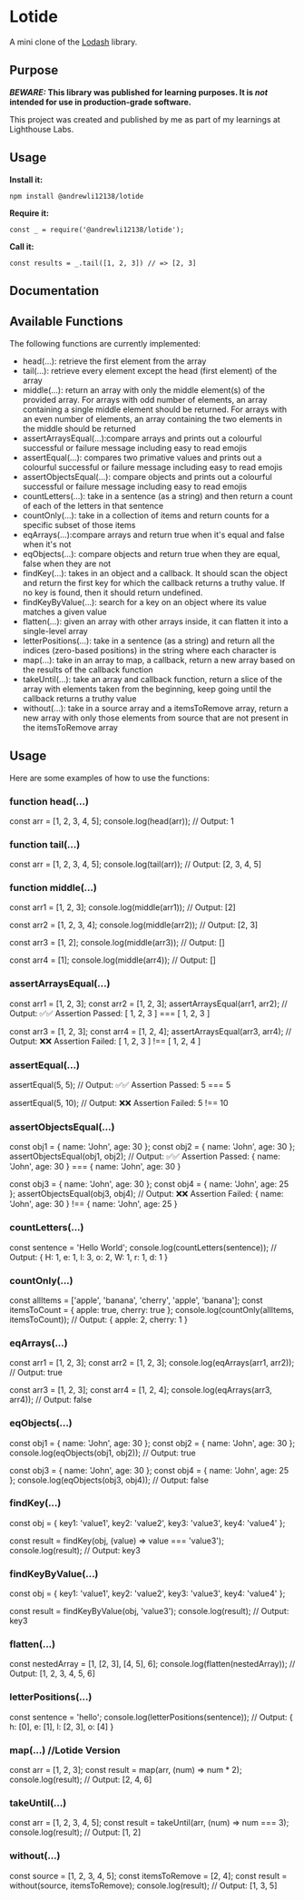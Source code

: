 # Lotide

A mini clone of the [Lodash](https://lodash.com) library.

## Purpose

**_BEWARE:_ This library was published for learning purposes. It is _not_ intended for use in production-grade software.**

This project was created and published by me as part of my learnings at Lighthouse Labs. 

## Usage

**Install it:**

`npm install @andrewli12138/lotide`

**Require it:**

`const _ = require('@andrewli12138/lotide');`

**Call it:**

`const results = _.tail([1, 2, 3]) // => [2, 3]`

## Documentation

## Available Functions
The following functions are currently implemented:

* head(...): retrieve the first element from the array
* tail(...): retrieve every element except the head (first element) of the array
* middle(...): return an array with only the middle element(s) of the provided array. For arrays with odd number of elements, an array containing a single middle element should be returned. For arrays with an even number of elements, an array containing the two elements in the middle should be returned
* assertArraysEqual(...):compare arrays and prints out a colourful successful or failure message including easy to read emojis 
* assertEqual(...): compares two primative values and prints out a colourful successful or failure message including easy to read emojis
* assertObjectsEqual(...): compare objects and prints out a colourful successful or failure message including easy to read emojis 
* countLetters(...): take in a sentence (as a string) and then return a count of each of the letters in that sentence
* countOnly(...): take in a collection of items and return counts for a specific subset of those items
* eqArrays(...):compare arrays and return true when it's equal and false when it's not
* eqObjects(...): compare objects and return true when they are equal, false when they are not
* findKey(...): takes in an object and a callback. It should scan the object and return the first key for which the callback returns a truthy value. If no key is found, then it should return undefined.
* findKeyByValue(...): search for a key on an object where its value matches a given value
* flatten(...): given an array with other arrays inside, it can flatten it into a single-level array
* letterPositions(...): take in a sentence (as a string) and return all the indices (zero-based positions) in the string where each character is
* map(...): take in an array to map, a callback, return a new array based on the results of the callback function
* takeUntil(...): take an array and callback function, return a slice of the array with elements taken from the beginning, keep going until the callback returns a truthy value
* without(...): take in a source array and a itemsToRemove array, return a new array with only those elements from source that are not present in the itemsToRemove array

## Usage

Here are some examples of how to use the functions:

### function head(...)

const arr = [1, 2, 3, 4, 5];
console.log(head(arr)); // Output: 1

### function tail(...)

const arr = [1, 2, 3, 4, 5];
console.log(tail(arr)); // Output: [2, 3, 4, 5]

### function middle(...)

const arr1 = [1, 2, 3];
console.log(middle(arr1)); // Output: [2]

const arr2 = [1, 2, 3, 4];
console.log(middle(arr2)); // Output: [2, 3]

const arr3 = [1, 2];
console.log(middle(arr3)); // Output: []

const arr4 = [1];
console.log(middle(arr4)); // Output: []

### assertArraysEqual(...)

const arr1 = [1, 2, 3];
const arr2 = [1, 2, 3];
assertArraysEqual(arr1, arr2); // Output: ✅✅ Assertion Passed: [ 1, 2, 3 ] === [ 1, 2, 3 ]

const arr3 = [1, 2, 3];
const arr4 = [1, 2, 4];
assertArraysEqual(arr3, arr4); // Output: ❌❌ Assertion Failed: [ 1, 2, 3 ] !== [ 1, 2, 4 ]

### assertEqual(...)

assertEqual(5, 5); // Output: ✅✅ Assertion Passed: 5 === 5

assertEqual(5, 10); // Output: ❌❌ Assertion Failed: 5 !== 10

### assertObjectsEqual(...)

const obj1 = { name: 'John', age: 30 };
const obj2 = { name: 'John', age: 30 };
assertObjectsEqual(obj1, obj2); // Output:  ✅✅ Assertion Passed: { name: 'John', age: 30 } === { name: 'John', age: 30 }

const obj3 = { name: 'John', age: 30 };
const obj4 = { name: 'John', age: 25 };
assertObjectsEqual(obj3, obj4); // Output: ❌❌ Assertion Failed: { name: 'John', age: 30 } !== { name: 'John', age: 25 }

### countLetters(...)

const sentence = 'Hello World';
console.log(countLetters(sentence));
// Output: { H: 1, e: 1, l: 3, o: 2, W: 1, r: 1, d: 1 }

### countOnly(...)
const allItems = ['apple', 'banana', 'cherry', 'apple', 'banana'];
const itemsToCount = { apple: true, cherry: true };
console.log(countOnly(allItems, itemsToCount));
// Output: { apple: 2, cherry: 1 }

### eqArrays(...)
const arr1 = [1, 2, 3];
const arr2 = [1, 2, 3];
console.log(eqArrays(arr1, arr2)); // Output: true

const arr3 = [1, 2, 3];
const arr4 = [1, 2, 4];
console.log(eqArrays(arr3, arr4)); // Output: false

### eqObjects(...)
const obj1 = { name: 'John', age: 30 };
const obj2 = { name: 'John', age: 30 };
console.log(eqObjects(obj1, obj2)); // Output: true

const obj3 = { name: 'John', age: 30 };
const obj4 = { name: 'John', age: 25 };
console.log(eqObjects(obj3, obj4)); // Output: false

### findKey(...)
const obj = {
  key1: 'value1',
  key2: 'value2',
  key3: 'value3',
  key4: 'value4'
};

const result = findKey(obj, (value) => value === 'value3');
console.log(result); // Output: key3

### findKeyByValue(...)

const obj = {
  key1: 'value1',
  key2: 'value2',
  key3: 'value3',
  key4: 'value4'
};

const result = findKeyByValue(obj, 'value3');
console.log(result); // Output: key3

### flatten(...)

const nestedArray = [1, [2, 3], [4, 5], 6];
console.log(flatten(nestedArray)); // Output: [1, 2, 3, 4, 5, 6]

### letterPositions(...)

const sentence = 'hello';
console.log(letterPositions(sentence));
// Output: { h: [0], e: [1], l: [2, 3], o: [4] }

### map(...) //Lotide Version

const arr = [1, 2, 3];
const result = map(arr, (num) => num * 2);
console.log(result); // Output: [2, 4, 6]

### takeUntil(...)

const arr = [1, 2, 3, 4, 5];
const result = takeUntil(arr, (num) => num === 3);
console.log(result); // Output: [1, 2]

### without(...)

const source = [1, 2, 3, 4, 5];
const itemsToRemove = [2, 4];
const result = without(source, itemsToRemove);
console.log(result); // Output: [1, 3, 5]





